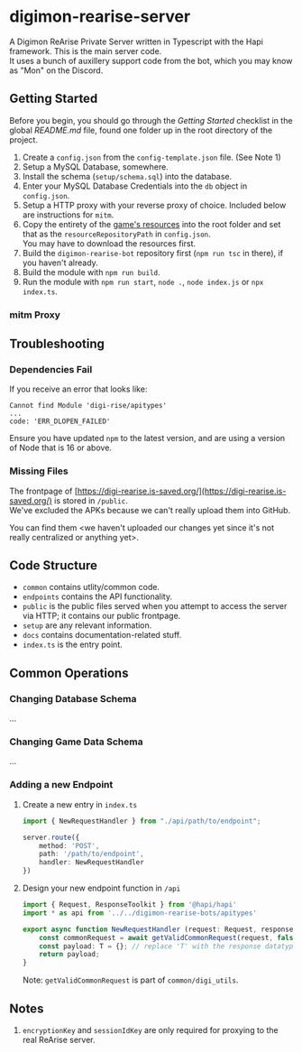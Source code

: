 # digimon-rearise-server

A Digimon ReArise Private Server written in Typescript with the Hapi framework. This is the main server code.  
It uses a bunch of auxillery support code from the bot, which you may know as "Mon" on the Discord.

## Getting Started

Before you begin, you should go through the *Getting Started* checklist in the global *README.md* file, found one folder up in the root
directory of the project.

1. Create a `config.json` from the `config-template.json` file. (See Note 1)
2. Setup a MySQL Database, somewhere.
3. Install the schema (`setup/schema.sql`) into the database.
4. Enter your MySQL Database Credentials into the `db` object in `config.json`.
5. Setup a HTTP proxy with your reverse proxy of choice. Included below are instructions for `mitm`.
6. Copy the entirety of the [game's resources](https://github.com/astiob/digimon-rearise-resources-raw) into the root folder and set that as the `resourceRepositoryPath` in `config.json`.  
   You may have to download the resources first.
7. Build the `digimon-rearise-bot` repository first (`npm run tsc` in there), if you haven't already.
8. Build the module with `npm run build`.
9. Run the module with `npm run start`, `node .`, `node index.js` or `npx index.ts`.

### mitm Proxy

## Troubleshooting

### Dependencies Fail

If you receive an error that looks like:

```
Cannot find Module 'digi-rise/apitypes'
...
code: 'ERR_DLOPEN_FAILED'
```

Ensure you have updated `npm` to the latest version, and are using a version of Node that is 16 or above.

### Missing Files

The frontpage of [https://digi-rearise.is-saved.org/](https://digi-rearise.is-saved.org/) is stored in `/public`.  
We've excluded the APKs because we can't really upload them into GitHub.

You can find them <we haven't uploaded our changes yet since it's not really centralized or anything yet>.

## Code Structure

  * `common` contains utlity/common code.
  * `endpoints` contains the API functionality.
  * `public` is the public files served when you attempt to access the server via HTTP; it contains our public frontpage.
  * `setup` are any relevant information.
  * `docs` contains documentation-related stuff.
  * `index.ts` is the entry point.

## Common Operations

### Changing Database Schema

...

### Changing Game Data Schema

...

### Adding a new Endpoint

1. Create a new entry in `index.ts`
   ```typescript
   import { NewRequestHandler } from "./api/path/to/endpoint";
   
   server.route({
       method: 'POST',
       path: '/path/to/endpoint',
       handler: NewRequestHandler
   })
   ```
2. Design your new endpoint function in `/api`
   ```typescript
   import { Request, ResponseToolkit } from '@hapi/hapi'
   import * as api from '../../digimon-rearise-bots/apitypes'
   
   export async function NewRequestHandler (request: Request, responseHelper: ResponseToolkit): Promise<T> {
       const commonRequest = await getValidCommonRequest(request, false)
       const payload: T = {}; // replace 'T' with the response datatype.
       return payload;
   }
   ```
   Note: `getValidCommonRequest` is part of `common/digi_utils`.

## Notes

1. `encryptionKey` and `sessionIdKey` are only required for proxying to the real ReArise server.